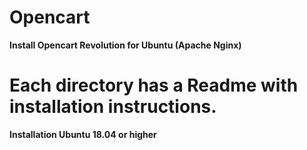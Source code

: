 # Opencart
<strong>Install Opencart Revolution for Ubuntu (Apache Nginx)<br>

<h1>Each directory has a Readme with installation instructions.</h1>

<strong>Installation Ubuntu 18.04 or higher<strong>
